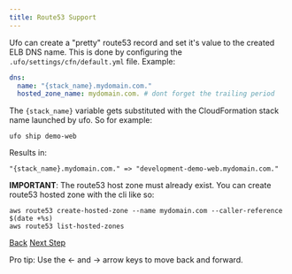 ```yaml
---
title: Route53 Support
---
```


Ufo can create a "pretty" route53 record and set it's value to the created ELB DNS name. This is done by configuring the `.ufo/settings/cfn/default.yml` file. Example:

```yaml
dns:
  name: "{stack_name}.mydomain.com."
  hosted_zone_name: mydomain.com. # dont forget the trailing period
```

The `{stack_name}` variable gets substituted with the CloudFormation stack name launched by ufo. So for example:

    ufo ship demo-web

Results in:

    "{stack_name}.mydomain.com." => "development-demo-web.mydomain.com."

**IMPORTANT**: The route53 host zone must already exist. You can create route53 hosted zone with the cli like so:

    aws route53 create-hosted-zone --name mydomain.com --caller-reference $(date +%s)
    aws route53 list-hosted-zones

<a id="prev" class="btn btn-basic" href="{% link _docs/ssl-support.md %}">Back</a>
<a id="next" class="btn btn-primary" href="{% link _docs/faq.md %}">Next Step</a>
<p class="keyboard-tip">Pro tip: Use the <- and -> arrow keys to move back and forward.</p>
